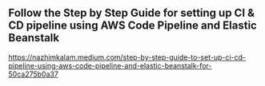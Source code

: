 ## Follow the Step by Step Guide for setting up CI & CD pipeline using AWS Code Pipeline and Elastic Beanstalk
https://nazhimkalam.medium.com/step-by-step-guide-to-set-up-ci-cd-pipeline-using-aws-code-pipeline-and-elastic-beanstalk-for-50ca275b0a37
